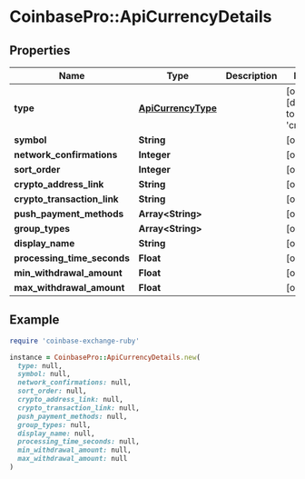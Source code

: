 # CoinbasePro::ApiCurrencyDetails

## Properties

| Name | Type | Description | Notes |
| ---- | ---- | ----------- | ----- |
| **type** | [**ApiCurrencyType**](ApiCurrencyType.md) |  | [optional][default to &#39;crypto&#39;] |
| **symbol** | **String** |  | [optional] |
| **network_confirmations** | **Integer** |  | [optional] |
| **sort_order** | **Integer** |  | [optional] |
| **crypto_address_link** | **String** |  | [optional] |
| **crypto_transaction_link** | **String** |  | [optional] |
| **push_payment_methods** | **Array&lt;String&gt;** |  | [optional] |
| **group_types** | **Array&lt;String&gt;** |  | [optional] |
| **display_name** | **String** |  | [optional] |
| **processing_time_seconds** | **Float** |  | [optional] |
| **min_withdrawal_amount** | **Float** |  | [optional] |
| **max_withdrawal_amount** | **Float** |  | [optional] |

## Example

```ruby
require 'coinbase-exchange-ruby'

instance = CoinbasePro::ApiCurrencyDetails.new(
  type: null,
  symbol: null,
  network_confirmations: null,
  sort_order: null,
  crypto_address_link: null,
  crypto_transaction_link: null,
  push_payment_methods: null,
  group_types: null,
  display_name: null,
  processing_time_seconds: null,
  min_withdrawal_amount: null,
  max_withdrawal_amount: null
)
```

